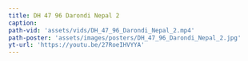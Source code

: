```yaml
---
title: DH 47 96 Darondi Nepal 2
caption:
path-vid: 'assets/vids/DH_47_96_Darondi_Nepal_2.mp4'
path-poster: 'assets/images/posters/DH_47_96_Darondi_Nepal_2.jpg'
yt-url: 'https://youtu.be/27RoeIHVYYA'
---
```

